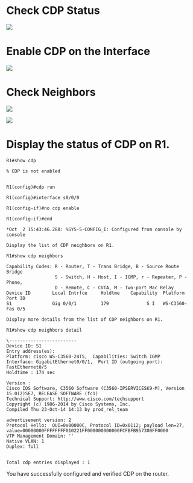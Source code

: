 # Check CDP Status

![](Imagens/Pasted%20image%2020240611101951.png)

# Enable CDP on the Interface
![](Imagens/Pasted%20image%2020240611102102.png)

# Check Neighbors
![](Imagens/Pasted%20image%2020240611102147.png)


![](Imagens/Pasted%20image%2020240611102242.png)

# Display the status of CDP on R1.

````
R1#show cdp

% CDP is not enabled


R1(config)#cdp run

R1(config)#interface s0/0/0

R1(config-if)#no cdp enable

R1(config-if)#end

*Oct  2 15:43:46.288: %SYS-5-CONFIG_I: Configured from console by console

Display the list of CDP neighbors on R1.

R1#show cdp neighbors

Capability Codes: R - Router, T - Trans Bridge, B - Source Route Bridge
                  S - Switch, H - Host, I - IGMP, r - Repeater, P - Phone,
                  D - Remote, C - CVTA, M - Two-port Mac Relay
Device ID        Local Intrfce     Holdtme    Capability  Platform  Port ID
S1               Gig 0/0/1         179              S I   WS-C3560- Fas 0/5

Display more details from the list of CDP neighbors on R1.

R1#show cdp neighbors detail

\-------------------------
Device ID: S1
Entry address(es):
Platform: cisco WS-C3560-24TS,  Capabilities: Switch IGMP
Interface: GigabitEthernet0/0/1,  Port ID (outgoing port): FastEthernet0/5
Holdtime : 174 sec
   
Version :
Cisco IOS Software, C3560 Software (C3560-IPSERVICESK9-M), Version 15.0(2)SE7, RELEASE SOFTWARE (fc1)
Technical Support: http://www.cisco.com/techsupport
Copyright (c) 1986-2014 by Cisco Systems, Inc.
Compiled Thu 23-Oct-14 14:13 by prod_rel_team
   
advertisement version: 2
Protocol Hello:  OUI=0x00000C, Protocol ID=0x0112; payload len=27, value=00000000FFFFFFFF010221FF000000000000FCFBFB957300FF0000
VTP Management Domain: ''
Native VLAN: 1
Duplex: full
   
   
Total cdp entries displayed : 1
`````


You have successfully configured and verified CDP on the router.